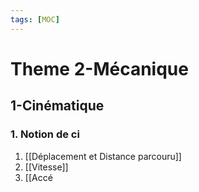 ```yaml
---
tags: [MOC] 
---
```


# Theme 2-Mécanique
## 1-Cinématique
### 1. Notion de ci
1. [[Déplacement et Distance parcouru]]
2. [[Vitesse]]
3. [[Accé